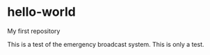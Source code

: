 # hello-world
My first repository

This is a test of the emergency broadcast system. This is only a test.
